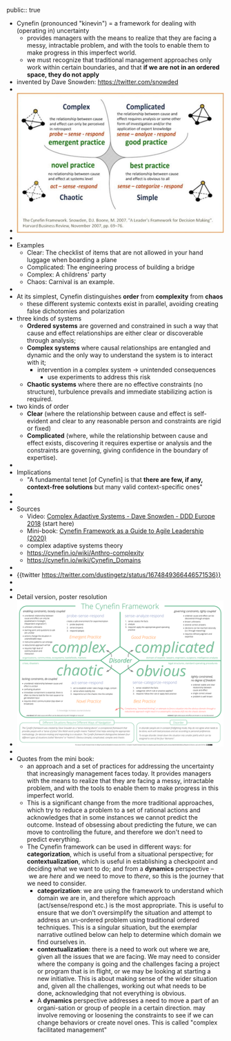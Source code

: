 public:: true

- Cynefin (pronounced "kinevin") = a framework for dealing with (operating in) uncertainty
	- provides managers with the means to realize that they are facing a messy, intractable problem, and with the tools to enable them to make progress in this imperfect world.
	- we must recognize that traditional management approaches only work within certain boundaries, and that **if we are not in an ordered space, they do not apply**
- invented by Dave Snowden: https://twitter.com/snowded
-
- ![image.png](../assets/image_1689518406397_0.png)
-
- Examples
	- Clear: The checklist of items that are not allowed in your hand luggage when boarding a plane
	- Complicated: The engineering process of building a bridge
	- Complex: A childrens' party
	- Chaos: Carnival is an example.
-
- At its simplest, Cynefin distinguishes **order** from **complexity** from **chaos**
	- these different systemic contexts exist in parallel, avoiding creating false dichotomies and polarization
- three kinds of systems
	- **Ordered systems** are governed and constrained in such a way that cause and effect relationships are either clear or discoverable through analysis;
	- **Complex systems** where causal relationships are entangled and dynamic and the only way to understand the system is to interact with it;
		- intervention in a complex system -> unintended consequences
			- use experiments to address this risk
	- **Chaotic systems** where there are no effective constraints (no structure), turbulence prevails and immediate stabilizing action is required.
- two kinds of order
	- **Clear** (where the relationship between cause and effect is self-evident and clear to any reasonable person and constraints are rigid or fixed)
	- **Complicated** (where, while the relationship between cause and effect exists, discovering it requires expertise or analysis and the constraints are governing, giving confidence in the boundary of expertise).
-
- Implications
	- "A fundamental tenet [of Cynefin] is that **there are few, if any, context-free solutions** but many valid context-specific ones"
-
-
- Sources
	- Video: [Complex Adaptive Systems - Dave Snowden - DDD Europe 2018](https://www.youtube.com/watch?v=l4-vpegxYPg) (start here)
	- Mini-book: [Cynefin Framework as a Guide to Agile Leadership (2020)](https://www.amazon.com/gp/product/3752647965/)
	- complex adaptive systems theory
	- https://cynefin.io/wiki/Anthro-complexity
	- https://cynefin.io/wiki/Cynefin_Domains
-
- {{twitter https://twitter.com/dustingetz/status/1674849366446571536}}
-
-
- Detail version, poster resolution
- ![image.png](../assets/image_1689518349037_0.png)
-
- Quotes from the mini book:
	- an approach and a set of practices for addressing the uncertainty that increasingly management faces today. It provides managers with the means to realize that they are facing a messy, intractable problem, and with the tools to enable them to make progress in this imperfect world.
	- This is a significant change from the more traditional approaches, which try to reduce a problem to a set of rational actions and acknowledges that in some instances we cannot predict the outcome. Instead of obsessing about predicting the future, we can move to controlling the future, and therefore we don't need to predict everything.
	- The Cynefin framework can be used in different ways: for **categorization**, which is useful from a situational perspective; for **contextualization**, which is useful in establishing a checkpoint and deciding what we want to do; and from a **dynamics** perspective – we are *here* and we need to move to *there*, so this is the journey that we need to consider.
		- **categorization**: we are using the framework to understand which domain we are in, and therefore which approach (act/sense/respond etc.) is the most appropriate. This is useful to ensure that we don't oversimplify the situation and attempt to address an un-ordered problem using traditional ordered techniques. This is a singular situation, but the exemplar narrative outlined below can help to determine which domain we find ourselves in.
		- **contextualization**: there is a need to work out where we are, given all the issues that we are facing. We may need to consider where the company is going and the challenges facing a project or program that is in flight, or we may be looking at starting a new initiative. This is about making sense of the wider situation and, given all the challenges, working out what needs to be done, acknowledging that not everything is obvious.
		- A **dynamics** perspective addresses a need to move a part of an organi-sation or group of people in a certain direction. may involve removing or loosening the constraints to see if we can change behaviors or create novel ones. This is called "complex facilitated management"
